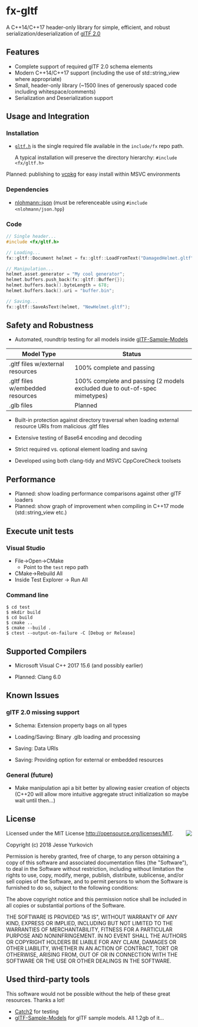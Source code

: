 # fx-gltf

A C++14/C++17 header-only library for simple, efficient, and robust serialization/deserialization of [glTF 2.0](https://www.khronos.org/gltf/)

## Features
* Complete support of required glTF 2.0 schema elements
* Modern C++14/C++17 support (including the use of std::string_view where appropriate)
* Small, header-only library (~1500 lines of generously spaced code including whitespace/comments)
* Serialization and Deserialization support

## Usage and Integration

### Installation
* [`gltf.h`](https://github.com/jessey-git/fx-gltf/blob/master/include/fx/gltf.h) is the single required file available in the `include/fx` repo path.

  A typical installation will preserve the directory hierarchy: ```#include <fx/gltf.h>```

Planned: publishing to [vcpkg](https://github.com/Microsoft/vcpkg) for easy install within MSVC environments

### Dependencies
* [nlohmann::json](https://github.com/nlohmann/json) (must be referenceable using `#include <nlohmann/json.hpp`)

### Code

```C++
// Single header...
#include <fx/gltf.h>

// Loading...
fx::gltf::Document helmet = fx::gltf::LoadFromText("DamagedHelmet.gltf");

// Manipulation...
helmet.asset.generator = "My cool generator";
helmet.buffers.push_back(fx::gltf::Buffer{});
helmet.buffers.back().byteLength = 678;
helmet.buffers.back().uri = "buffer.bin";

// Saving...
fx::gltf::SaveAsText(helmet, "NewHelmet.gltf");
```

## Safety and Robustness

* Automated, roundtrip testing for all models inside [glTF-Sample-Models](https://github.com/KhronosGroup/glTF-Sample-Models)

| Model Type  | Status |
| ------------- | ------------- |
| .gltf files w/external resources  | 100% complete and passing  |
| .gltf files w/embedded resources  | 100% complete and passing (2 models excluded due to out-of-spec mimetypes)  |
| .glb files  | Planned  |

* Built-in protection against directory traversal when loading external resource URIs from malicious .gltf files
* Extensive testing of Base64 encoding and decoding
* Strict required vs. optional element loading and saving

* Developed using both clang-tidy and MSVC CppCoreCheck toolsets

## Performance
* Planned: show loading performance comparisons against other glTF loaders
* Planned: show graph of improvement when compiling in C++17 mode (std::string_view etc.)

## Execute unit tests

### Visual Studio

* File->Open->CMake
    * Point to the `test` repo path
* CMake->Rebuild All
* Inside Test Explorer -> Run All

### Command line

```Shell
$ cd test
$ mkdir build
$ cd build
$ cmake ..
$ cmake --build .
$ ctest --output-on-failure -C [Debug or Release]
```

## Supported Compilers
* Microsoft Visual C++ 2017 15.6 (and possibly earlier)

* Planned: Clang 6.0

## Known Issues
### glTF 2.0 missing support
* Schema: Extension property bags on all types
* Loading/Saving: Binary .glb loading and processing

* Saving: Data URIs
* Saving: Providing option for external or embedded resources

### General (future)
* Make manipulation api a bit better by allowing easier creation of objects (C++20 will allow more intuitive aggregate struct initialization so maybe wait until then...)

## License

<img align="right" src="http://opensource.org/trademarks/opensource/OSI-Approved-License-100x137.png">

Licensed under the MIT License <http://opensource.org/licenses/MIT>.

Copyright (c) 2018 Jesse Yurkovich

Permission is hereby  granted, free of charge, to any  person obtaining a copy
of this software and associated  documentation files (the "Software"), to deal
in the Software  without restriction, including without  limitation the rights
to  use, copy,  modify, merge,  publish, distribute,  sublicense, and/or  sell
copies  of  the Software,  and  to  permit persons  to  whom  the Software  is
furnished to do so, subject to the following conditions:

The above copyright notice and this permission notice shall be included in all
copies or substantial portions of the Software.

THE SOFTWARE  IS PROVIDED "AS  IS", WITHOUT WARRANTY  OF ANY KIND,  EXPRESS OR
IMPLIED,  INCLUDING BUT  NOT  LIMITED TO  THE  WARRANTIES OF  MERCHANTABILITY,
FITNESS FOR  A PARTICULAR PURPOSE AND  NONINFRINGEMENT. IN NO EVENT  SHALL THE
AUTHORS  OR COPYRIGHT  HOLDERS  BE  LIABLE FOR  ANY  CLAIM,  DAMAGES OR  OTHER
LIABILITY, WHETHER IN AN ACTION OF  CONTRACT, TORT OR OTHERWISE, ARISING FROM,
OUT OF OR IN CONNECTION WITH THE SOFTWARE  OR THE USE OR OTHER DEALINGS IN THE
SOFTWARE.

## Used third-party tools

This software would not be possible without the help of these great resources. Thanks a lot!

* [Catch2](https://github.com/catchorg/Catch2) for testing
* [glTF-Sample-Models](https://github.com/KhronosGroup/glTF-Sample-Models) for glTF sample models. All 1.2gb of it...